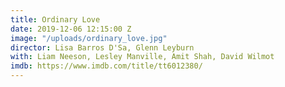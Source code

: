 ```yaml
---
title: Ordinary Love
date: 2019-12-06 12:15:00 Z
image: "/uploads/ordinary_love.jpg"
director: Lisa Barros D'Sa, Glenn Leyburn
with: Liam Neeson, Lesley Manville, Amit Shah, David Wilmot
imdb: https://www.imdb.com/title/tt6012380/
---
```



